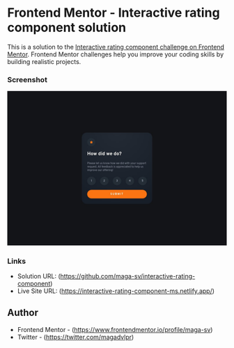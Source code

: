 # Frontend Mentor - Interactive rating component solution

This is a solution to the [Interactive rating component challenge on Frontend Mentor](https://www.frontendmentor.io/challenges/interactive-rating-component-koxpeBUmI). Frontend Mentor challenges help you improve your coding skills by building realistic projects. 

### Screenshot

![](./src/assets/images/screenshot.jpg)

### Links

- Solution URL: (https://github.com/maga-sv/interactive-rating-component)
- Live Site URL: (https://interactive-rating-component-ms.netlify.app/)

## Author

- Frontend Mentor - (https://www.frontendmentor.io/profile/maga-sv)
- Twitter - (https://twitter.com/magadvlpr)